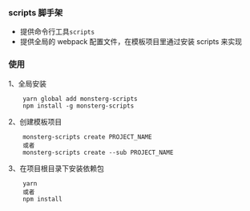 ### scripts 脚手架

- 提供命令行工具`scripts`<br/>
- 提供全局的 webpack 配置文件，在模板项目里通过安装 scripts 来实现

### 使用

1、全局安装

```
    yarn global add monsterg-scripts
    npm install -g monsterg-scripts
```

2、创建模板项目

```
    monsterg-scripts create PROJECT_NAME
    或者
    monsterg-scripts create --sub PROJECT_NAME
```

3、在项目根目录下安装依赖包

```
    yarn
    或者
    npm install
```

<!--
    "test": "rm -rf hh && node ./bin/index.js create hh --react && node ./bin/index.js start"
 -->
